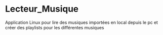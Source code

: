 # Lecteur_Musique
Application Linux pour lire des musiques importées en local depuis le pc et créer des playlists pour les différentes musiques
